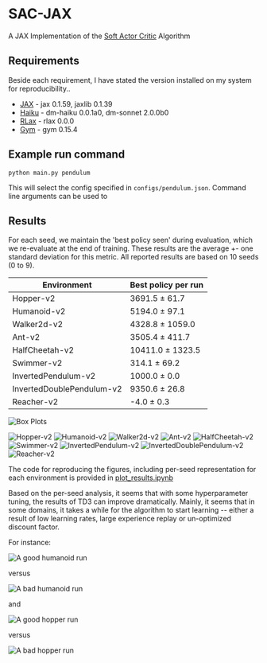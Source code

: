 # SAC-JAX
A JAX Implementation of the [Soft Actor Critic](https://arxiv.org/pdf/1801.01290.pdf) Algorithm


## Requirements

Beside each requirement, I have stated the version installed on my system for reproducibility..

* [JAX](https://github.com/google/jax) - jax 0.1.59, jaxlib 0.1.39
* [Haiku](https://github.com/deepmind/dm-haiku) - dm-haiku 0.0.1a0, dm-sonnet 2.0.0b0
* [RLax](https://github.com/deepmind/rlax) - rlax 0.0.0
* [Gym](https://github.com/openai/gym) - gym 0.15.4

## Example run command
```
python main.py pendulum
```
This will select the config specified in `configs/pendulum.json`. Command line arguments can be used to 

## Results

For each seed, we maintain the 'best policy seen' during evaluation, which we re-evaluate at the end of training.
These results are the average +\- one standard deviation for this metric.
All reported results are based on 10 seeds (0 to 9).

Environment | Best policy per run
--- | ---
Hopper-v2 | 3691.5 ± 61.7
Humanoid-v2 | 5194.0 ± 97.1
Walker2d-v2 | 4328.8 ± 1059.0
Ant-v2 | 3505.4 ± 411.7
HalfCheetah-v2 | 10411.0 ± 1323.5
Swimmer-v2 | 314.1 ± 69.2
InvertedPendulum-v2 | 1000.0 ± 0.0
InvertedDoublePendulum-v2 | 9350.6 ± 26.8
Reacher-v2 | -4.0 ± 0.3

![Box Plots](figures/all_envs_box_plot.png "Box Plots")

![Hopper-v2](figures/hopper.png "Hopper-v2")
![Humanoid-v2](figures/humanoid.png "Humanoid-v2")
![Walker2d-v2](figures/walker.png "Walker2d-v2")
![Ant-v2](figures/ant.png "Ant-v2")
![HalfCheetah-v2](figures/halfcheetah.png "HalfCheetah-v2")
![Swimmer-v2](figures/swimmer.png "Swimmer-v2")
![InvertedPendulum-v2](figures/invertedpendulum.png "InvertedPendulum-v2")
![InvertedDoublePendulum-v2](figures/inverteddoublependulum.png "InvertedDoublePendulum-v2")
![Reacher-v2](figures/reacher.png "Reacher-v2")

The code for reproducing the figures, including per-seed representation for each environment is provided in [plot_results.ipynb](plot_results.ipynb)

Based on the per-seed analysis, it seems that with some hyperparameter tuning, the results of TD3 can improve dramatically.
Mainly, it seems that in some domains, it takes a while for the algorithm to start learning -- either a result of low learning rates, large experience replay or un-optimized discount factor.

For instance:

![A good humanoid run](figures/humanoid_good.png "A good humanoid run")

versus

![A bad humanoid run](figures/humanoid_bad.png "A bad humanoid run")

and

![A good hopper run](figures/hopper_good.png "A good hopper run")

versus

![A bad hopper run](figures/hopper_bad.png "A bad hopper run")